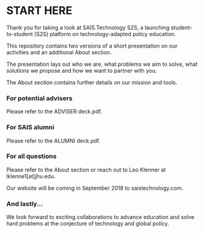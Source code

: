 # START HERE

Thank you for taking a look at SAIS.Technology S2S, a launching student-to-student (S2S) platform on technology-adapted policy education.

This repository contains two versions of a short presentation on our activities and an additional About section. 

The presentation lays out who we are, what problems we aim to solve, what solutions we propose and how we want to partner with you. 

The About section contains further details on our mission and tools. 

### For potential advisers

Please refer to the ADVISER deck.pdf.

### For SAIS alumni

Please refer to the ALUMNI deck.pdf.

### For all questions

Please refer to the About section or reach out to Leo Klenner at lklenne1[at]jhu.edu.

Our website will be coming in September 2018 to saistechnology.com.

### And lastly...
We look forward to exciting collaborations to advance education and solve hard problems at the conjecture of technology and global policy.
